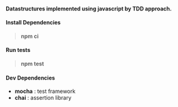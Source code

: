 #### Datastructures implemented using javascript by TDD approach.
#### Install Dependencies
> **npm ci**

#### Run tests
> **npm test** 

#### Dev Dependencies
+ **mocha** : test framework
+ **chai** : assertion library
